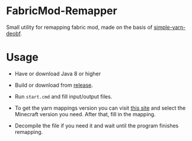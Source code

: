 # FabricMod-Remapper

Small utility for remapping fabric mod, made on the basis of [simple-yarn-deobf](https://github.com/zebp/simple-yarn-deobf).

# Usage
- Have or download Java 8 or higher

- Build or download from [release](https://github.com/HuntingDev/FabricMod-Remapper/releases/).

- Run ```start.cmd``` and fill input/output files.

- To get the yarn mappings version you can visit [this site](https://fabricmc.net/develop) and select the Minecraft version you need. After that, fill in the mapping.

- Decompile the file if you need it and wait until the program finishes remapping.

